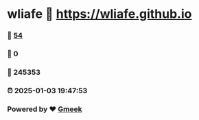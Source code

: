 # wliafe :link: https://wliafe.github.io 
### :page_facing_up: [54](https://wliafe.github.io/tag.html) 
### :speech_balloon: 0 
### :hibiscus: 245353 
### :alarm_clock: 2025-01-03 19:47:53 
### Powered by :heart: [Gmeek](https://github.com/Meekdai/Gmeek)
